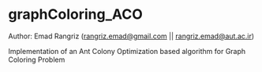 # graphColoring_ACO
Author: Emad Rangriz (rangriz.emad@gmail.com || rangriz.emad@aut.ac.ir)

Implementation of an Ant Colony Optimization based algorithm for Graph Coloring Problem
